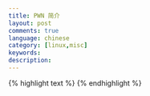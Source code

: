 ```yaml
---
title: PWN 简介
layout: post
comments: true
language: chinese
category: [linux,misc]
keywords:
description:
---
```



<!-- more -->


<!--
https://www.jianshu.com/p/187b810e78d2
https://www.freebuf.com/news/200207.html


https://zhuanlan.zhihu.com/p/25816426
https://zhuanlan.zhihu.com/p/25892385
-->

{% highlight text %}
{% endhighlight %}
